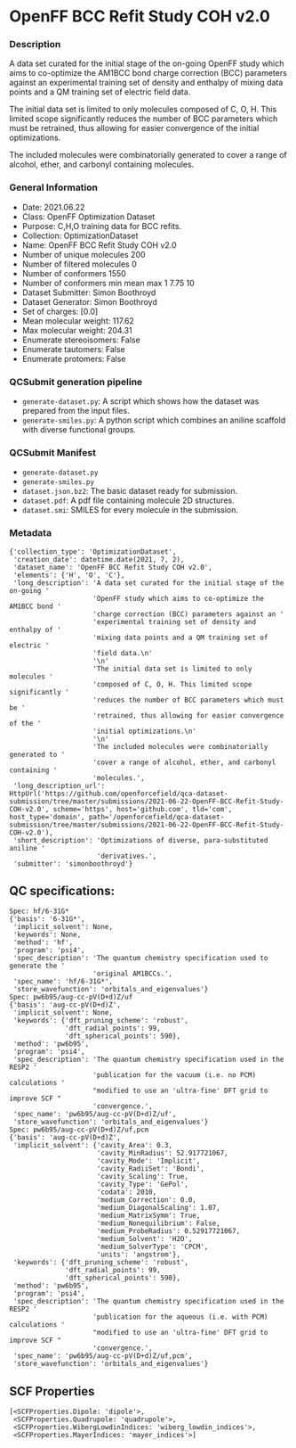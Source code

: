 # OpenFF BCC Refit Study COH v2.0

### Description

A data set curated for the initial stage of the on-going OpenFF study which aims to co-optimize the AM1BCC bond charge correction (BCC) parameters against an experimental training set of density and enthalpy of mixing data points and a QM training set of electric field data.
    
The initial data set is limited to only molecules composed of C, O, H. This limited scope significantly reduces the number of BCC parameters which must be retrained, thus allowing for easier convergence of the initial optimizations.

The included molecules were combinatorially generated to cover a range of alcohol, ether, and carbonyl containing molecules.

### General Information

- Date: 2021.06.22
- Class: OpenFF Optimization Dataset
- Purpose: C,H,O training data for BCC refits.
- Collection: OptimizationDataset
- Name: OpenFF BCC Refit Study COH v2.0
- Number of unique molecules        200
- Number of filtered molecules      0
- Number of conformers              1550
- Number of conformers min mean max 1   7.75 10
- Dataset Submitter: Simon Boothroyd
- Dataset Generator: Simon Boothroyd
- Set of charges: [0.0]
- Mean molecular weight: 117.62
- Max molecular weight: 204.31
- Enumerate stereoisomers: False
- Enumerate tautomers: False
- Enumerate protomers: False

### QCSubmit generation pipeline

- `generate-dataset.py`: A script which shows how the dataset was prepared from the input files. 
- `generate-smiles.py`: A python script which combines an aniline scaffold with diverse functional groups. 

### QCSubmit Manifest

- `generate-dataset.py`
- `generate-smiles.py`
- `dataset.json.bz2`: The basic dataset ready for submission.
- `dataset.pdf`: A pdf file containing molecule 2D structures.
- `dataset.smi`: SMILES for every molecule in the submission.
 
### Metadata

```
{'collection_type': 'OptimizationDataset',
 'creation_date': datetime.date(2021, 7, 2),
 'dataset_name': 'OpenFF BCC Refit Study COH v2.0',
 'elements': {'H', 'O', 'C'},
 'long_description': 'A data set curated for the initial stage of the on-going '
                     'OpenFF study which aims to co-optimize the AM1BCC bond '
                     'charge correction (BCC) parameters against an '
                     'experimental training set of density and enthalpy of '
                     'mixing data points and a QM training set of electric '
                     'field data.\n'
                     '\n'
                     'The initial data set is limited to only molecules '
                     'composed of C, O, H. This limited scope significantly '
                     'reduces the number of BCC parameters which must be '
                     'retrained, thus allowing for easier convergence of the '
                     'initial optimizations.\n'
                     '\n'
                     'The included molecules were combinatorially generated to '
                     'cover a range of alcohol, ether, and carbonyl containing '
                     'molecules.',
 'long_description_url': HttpUrl('https://github.com/openforcefield/qca-dataset-submission/tree/master/submissions/2021-06-22-OpenFF-BCC-Refit-Study-COH-v2.0', scheme='https', host='github.com', tld='com', host_type='domain', path='/openforcefield/qca-dataset-submission/tree/master/submissions/2021-06-22-OpenFF-BCC-Refit-Study-COH-v2.0'),
 'short_description': 'Optimizations of diverse, para-substituted aniline '
                      'derivatives.',
 'submitter': 'simonboothroyd'}
```

## QC specifications:

```
Spec: hf/6-31G*
{'basis': '6-31G*',
 'implicit_solvent': None,
 'keywords': None,
 'method': 'hf',
 'program': 'psi4',
 'spec_description': 'The quantum chemistry specification used to generate the '
                     'original AM1BCCs.',
 'spec_name': 'hf/6-31G*',
 'store_wavefunction': 'orbitals_and_eigenvalues'}
Spec: pw6b95/aug-cc-pV(D+d)Z/uf
{'basis': 'aug-cc-pV(D+d)Z',
 'implicit_solvent': None,
 'keywords': {'dft_pruning_scheme': 'robust',
              'dft_radial_points': 99,
              'dft_spherical_points': 590},
 'method': 'pw6b95',
 'program': 'psi4',
 'spec_description': 'The quantum chemistry specification used in the RESP2 '
                     'publication for the vacuum (i.e. no PCM) calculations '
                     "modified to use an 'ultra-fine' DFT grid to improve SCF "
                     'convergence.',
 'spec_name': 'pw6b95/aug-cc-pV(D+d)Z/uf',
 'store_wavefunction': 'orbitals_and_eigenvalues'}
Spec: pw6b95/aug-cc-pV(D+d)Z/uf,pcm
{'basis': 'aug-cc-pV(D+d)Z',
 'implicit_solvent': {'cavity_Area': 0.3,
                      'cavity_MinRadius': 52.917721067,
                      'cavity_Mode': 'Implicit',
                      'cavity_RadiiSet': 'Bondi',
                      'cavity_Scaling': True,
                      'cavity_Type': 'GePol',
                      'codata': 2010,
                      'medium_Correction': 0.0,
                      'medium_DiagonalScaling': 1.07,
                      'medium_MatrixSymm': True,
                      'medium_Nonequilibrium': False,
                      'medium_ProbeRadius': 0.52917721067,
                      'medium_Solvent': 'H2O',
                      'medium_SolverType': 'CPCM',
                      'units': 'angstrom'},
 'keywords': {'dft_pruning_scheme': 'robust',
              'dft_radial_points': 99,
              'dft_spherical_points': 590},
 'method': 'pw6b95',
 'program': 'psi4',
 'spec_description': 'The quantum chemistry specification used in the RESP2 '
                     'publication for the aqueous (i.e. with PCM) calculations '
                     "modified to use an 'ultra-fine' DFT grid to improve SCF "
                     'convergence.',
 'spec_name': 'pw6b95/aug-cc-pV(D+d)Z/uf,pcm',
 'store_wavefunction': 'orbitals_and_eigenvalues'}
```

## SCF Properties

```
[<SCFProperties.Dipole: 'dipole'>,
 <SCFProperties.Quadrupole: 'quadrupole'>,
 <SCFProperties.WibergLowdinIndices: 'wiberg_lowdin_indices'>,
 <SCFProperties.MayerIndices: 'mayer_indices'>]
```